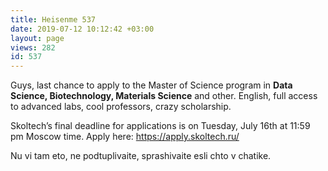 ```yaml
---
title: Heisenme 537
date: 2019-07-12 10:12:42 +03:00
layout: page
views: 282
id: 537
---
```


Guys, last chance to apply to the Master of Science program in **Data Science, Biotechnology, Materials Science** and other. English, full access to advanced labs, cool professors, crazy scholarship.

Skoltech’s final deadline for applications is on Tuesday, July 16th at 11:59 pm Moscow time. Apply here: https://apply.skoltech.ru/

Nu vi tam eto, ne podtuplivaite, sprashivaite esli chto v chatike.


